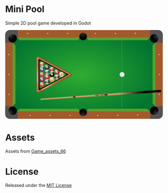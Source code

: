 # Mini Pool
Simple 2D pool game developed in Godot

![Table](pool_table_complete.png)

# Assets
Assets from [Game_assets_66](https://opengameart.org/content/8-ball-pool-assets)

# License
Released under the [MIT License](http://www.opensource.org/licenses/mit-license.php)